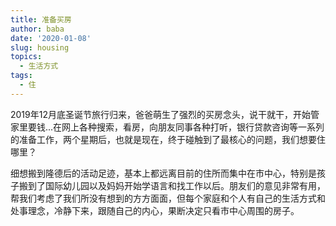 ```yaml
---
title: 准备买房
author: baba
date: '2020-01-08'
slug: housing
topics:
  - 生活方式
tags:
  - 住
---
```


2019年12月底圣诞节旅行归来，爸爸萌生了强烈的买房念头，说干就干，开始管家里要钱...在网上各种搜索，看房，向朋友同事各种打听，银行贷款咨询等一系列的准备工作，两个星期后，也就是现在，终于碰触到了最核心的问题，我们想要住哪里？

细想搬到隆德后的活动足迹，基本上都远离目前的住所而集中在市中心，特别是孩子搬到了国际幼儿园以及妈妈开始学语言和找工作以后。朋友们的意见非常有用，帮我们考虑了我们所没有想到的方方面面，但每个家庭和个人有自己的生活方式和处事理念，冷静下来，跟随自己的内心，果断决定只看市中心周围的房子。